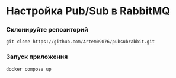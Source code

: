 # Настройка Pub/Sub в RabbitMQ

### Склонируйте репозиторий 
```commandline
git clone https://github.com/Artem09076/pubsubrabbit.git
``` 

### Запуск приложения
```commandline
docker compose up 
```

